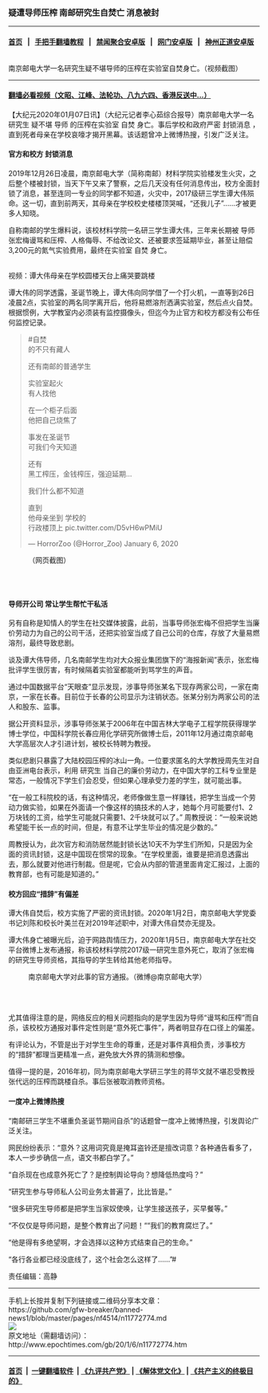 ### 疑遭导师压榨 南邮研究生自焚亡 消息被封
------------------------

#### [首页](https://github.com/gfw-breaker/banned-news1/blob/master/README.md) &nbsp;&nbsp;|&nbsp;&nbsp; [手把手翻墙教程](https://github.com/gfw-breaker/guides/wiki) &nbsp;&nbsp;|&nbsp;&nbsp; [禁闻聚合安卓版](https://github.com/gfw-breaker/bn-android) &nbsp;&nbsp;|&nbsp;&nbsp; [网门安卓版](https://github.com/oGate2/oGate) &nbsp;&nbsp;|&nbsp;&nbsp; [神州正道安卓版](https://github.com/SzzdOgate/update) 



<div><img alt="" class="aligncenter wp-post-image" src="http://i.epochtimes.com/assets/uploads/2020/01/11-600x400.gif"/>
<div class="red16 caption">
 <p>
  南京邮电大学一名研究生疑不堪导师的压榨在实验室自焚身亡。（视频截图）
 </p>
</div>
</div><hr/>

#### [翻墙必看视频（文昭、江峰、法轮功、八九六四、香港反送中...）](https://github.com/gfw-breaker/banned-news1/blob/master/pages/link3.md)

<div><p>
 【大纪元2020年01月07日讯】（大纪元记者李心茹综合报导）南京邮电大学一名
 <ok href="http://www.epochtimes.com/gb/tag/%E7%A0%94%E7%A9%B6%E7%94%9F.html">
  研究生
 </ok>
 疑不堪
 <ok href="http://www.epochtimes.com/gb/tag/%E5%AF%BC%E5%B8%88.html">
  导师
 </ok>
 的压榨在实验室
 <ok href="http://www.epochtimes.com/gb/tag/%E8%87%AA%E7%84%9A.html">
  自焚
 </ok>
 身亡。事后学校和政府严密
 <ok href="http://www.epochtimes.com/gb/tag/%E5%B0%81%E9%94%81%E6%B6%88%E6%81%AF.html">
  封锁消息
 </ok>
 ，直到死者母亲在学校哀嚎才揭开黑幕。该话题曾冲上微博热搜，引发广泛关注。
</p>
<h4>
 官方和校方
 <ok href="http://www.epochtimes.com/gb/tag/%E5%B0%81%E9%94%81%E6%B6%88%E6%81%AF.html">
  封锁消息
 </ok>
</h4>
<p>
 2019年12月26日凌晨，南京邮电大学（简称南邮）材料学院实验楼发生火灾，之后整个楼被封锁，当天下午又来了警察，之后几天没有任何消息传出，校方全面封锁了消息，甚至连同一专业的同学都不知道，火灾中，2017级研三学生谭大伟殒命。这一切，直到前两天，其母亲在学校校史楼楼顶哭喊，“还我儿子”……才被更多人知晓。
</p>
<p>
 自称南邮的学生爆料说，该校材料学院一名研三学生谭大伟，三年来长期被
 <ok href="http://www.epochtimes.com/gb/tag/%E5%AF%BC%E5%B8%88.html">
  导师
 </ok>
 张宏梅谩骂和压榨、人格侮辱、不给改论文、还被要求签延期毕业，甚至让赔偿3,200元的氮气实验费用，最终在实验室
 <ok href="http://www.epochtimes.com/gb/tag/%E8%87%AA%E7%84%9A.html">
  自焚
 </ok>
 身亡。
</p>
<p>
 <center>
 </center>
 <br/>
 视频：谭大伟母亲在学校圆楼天台上痛哭要跳楼
</p>
<p>
 谭大伟的同学透露，圣诞节晚上，谭大伟向同学借了一个打火机，一直等到26日凌晨2点，实验室的两名同学离开后，他将易燃溶剂洒满实验室，然后点火自焚。根据惯例，大学教室内必须装有监控摄像头，但迄今为止官方和校方都没有公布任何监控记录。
</p>
<blockquote class="twitter-tweet">
 <p dir="ltr" lang="zh">
  <ok href="https://twitter.com/hashtag/%E8%87%AA%E7%84%9A?src=hash&amp;ref_src=twsrc%5Etfw">
   #自焚
  </ok>
  <br/>
  的不只有藏人
 </p>
 <p>
  还有南邮的普通学生
 </p>
 <p>
  实验室起火
  <br/>
  有人找他
 </p>
 <p>
  在一个柜子后面
  <br/>
  他把自己烧焦了
 </p>
 <p>
  事发在圣诞节
  <br/>
  可我们今天知道
 </p>
 <p>
  还有
  <br/>
  黑工榨压，金钱榨压，强迫延期…
 </p>
 <p>
  我们什么都不知道
 </p>
 <p>
  直到
  <br/>
  他母亲坐到 学校的
  <br/>
  行政楼顶上
  <ok href="https://t.co/D5vH6wPMiU">
   pic.twitter.com/D5vH6wPMiU
  </ok>
 </p>
 <p>
  — HorrorZoo (@Horror_Zoo)
  <ok href="https://twitter.com/Horror_Zoo/status/1214162009840738304?ref_src=twsrc%5Etfw">
   January 6, 2020
  </ok>
 </p>
</blockquote>
<p>
</p>
<figure class="wp-caption aligncenter" id="attachment_11772800" style="width: 450px">
 <ok href="http://i.epochtimes.com/assets/uploads/2020/01/81d97f6dly1gamvmo89gtj20hr0nm74e.jpg">
  <img alt="" class="wp-image-11772800 size-medium" src="http://i.epochtimes.com/assets/uploads/2020/01/81d97f6dly1gamvmo89gtj20hr0nm74e-450x599.jpg"/>
 </ok>
 <br/><figcaption class="wp-caption-text">
  （网页截图）
 </figcaption><br/>
</figure><br/>
<h4>
 导师开公司 常让学生帮忙干私活
</h4>
<p>
 另有自称是知情人的学生在社交媒体披露，此前，当事导师张宏梅不但把学生当廉价劳动力为自己的公司干活，还把实验室当成了自己公司的仓库，存放了大量易燃溶剂，最终导致悲剧。
</p>
<p>
 谈及谭大伟导师，几名南邮学生均对大众报业集团旗下的“海报新闻”表示，张宏梅批评学生很厉害，有时候隔着实验室都能听到骂学生的声音。
</p>
<p>
 通过中国数据平台“天眼查”显示发现，涉事导师张某名下现存两家公司，一家在南京，一家在长春。目前位于长春的公司显示为注销状态。张某分别为两家公司的法人和股东、监事。
</p>
<p>
 据公开资料显示，涉事导师张某于2006年在中国吉林大学电子工程学院获得理学博士学位，中国科学院长春应用化学研究所做博士后，2011年12月通过南京邮电大学高层次人才引进计划，被校长特聘为教授。
</p>
<p>
 类似悲剧只暴露了大陆校园压榨的冰山一角。一位要求匿名的大学教授周先生对自由亚洲电台表示，利用
 <ok href="http://www.epochtimes.com/gb/tag/%E7%A0%94%E7%A9%B6%E7%94%9F.html">
  研究生
 </ok>
 当自己的廉价劳动力，在中国大学的工科专业里是常态，一般情况下学生们会忍受，但如果心理承受力差的学生，就可能出事。
</p>
<p>
 “在一般工科院校的话，有这种情况，老师像做生意一样赚钱，把学生当成一个劳动力做实验，如果在外面请一个像这样的搞技术的人才，她每个月可能要付1、2万块钱的工资，给学生可能就只需要1、2千块就可以了。” 周教授说：“一般来说她希望能干长一点的时间，但是，有意不让学生毕业的情况是少数的。”
</p>
<p>
 周教授认为，此次官方和消防居然能封锁长达10天不为学生们所知，只是因为全面的资讯封锁，这是中国现在惯常的现象。“在学校里面，谁要是把消息透露出去，那么就要对他进行制裁。但是呢，它会从内部的管道里面肯定汇报过，上面的教育部，也有可能是知道的。”
</p>
<h4>
 校方回应“措辞”有偏差
</h4>
<p>
 谭大伟自焚后，校方实施了严密的资讯封锁。2020年1月2日，南京邮电大学党委书记刘陈和校长叶美兰在对2019年述职中，对谭大伟自焚亦无提及。
</p>
<p>
 谭大伟身亡被曝光后，迫于网路舆情压力，2020年1月5日，南京邮电大学在社交平台微博上发布通报，称该校材料学院2017级一研究生意外死亡，取消了张宏梅的研究生导师资格，其指导的学生转给其他老师指导。
</p>
<figure class="wp-caption aligncenter" id="attachment_11772785" style="width: 450px">
 <ok href="http://i.epochtimes.com/assets/uploads/2020/01/l79UiIAtjj_Y6Qr7qbXczKsoYhEUZ4Ml1-JA1tfiQNY.jpg">
  <img alt="" class="wp-image-11772785 size-medium" src="http://i.epochtimes.com/assets/uploads/2020/01/l79UiIAtjj_Y6Qr7qbXczKsoYhEUZ4Ml1-JA1tfiQNY-450x338.jpg"/>
 </ok>
 <br/><figcaption class="wp-caption-text">
  南京邮电大学对此事的官方通报。（微博@南京邮电大学）
 </figcaption><br/>
</figure><br/>
<p>
 尤其值得注意的是，网络反应的相关问题指向的是学生因为导师“谩骂和压榨”而自杀，该校校方通报对事件定性则是“意外死亡事件”，两者明显存在口径上的偏差。
</p>
<p>
 有评论认为，不管是出于对学生生命的尊重，还是对事件真相负责，涉事校方的“措辞”都理当更精准一点，避免放大外界的猜测和想像。
</p>
<p>
 值得一提的是，2016年初，同为南京邮电大学研三学生的蒋华文就不堪忍受教授张代远的压榨而跳楼自杀。事后张被取消教师资格。
</p>
<h4>
 一度冲上微博热搜
</h4>
<p>
 “南邮研三学生不堪重负圣诞节期间自杀”的话题曾一度冲上微博热搜，引发舆论广泛关注。
</p>
<p>
 网民纷纷表示：“意外？这用词究竟是掩耳盗铃还是擅改词意？各种通告看多了，本人一步步确信一点，语文书都白学了。”
</p>
<p>
 “自杀现在也成意外死亡了？是控制舆论导向？想降低热度吗？”
</p>
<p>
 “研究生参与导师私人公司业务太普遍了，比比皆是。”
</p>
<p>
 “很多研究生导师都是把学生当家奴使唤，让学生接送孩子，买早餐等。”
</p>
<p>
 “不仅仅是导师问题，是整个教育出了问题！““我们的教育腐烂了。”
</p>
<p>
 “他是得有多绝望啊，才会选择以这种方式结束自己的生命。”
</p>
<p>
 “各行各业都已经没底线了，这个社会怎么这样了……”#
</p>
<p>
 责任编辑：高静
</p>
</div>
<hr/>
手机上长按并复制下列链接或二维码分享本文章：<br/>
https://github.com/gfw-breaker/banned-news1/blob/master/pages/nf4514/n11772774.md <br/>
<a href='https://github.com/gfw-breaker/banned-news1/blob/master/pages/nf4514/n11772774.md'><img src='https://github.com/gfw-breaker/banned-news1/blob/master/pages/nf4514/n11772774.md.png'/></a> <br/>
原文地址（需翻墙访问）：http://www.epochtimes.com/gb/20/1/6/n11772774.htm


------------------------
#### [首页](https://github.com/gfw-breaker/banned-news1/blob/master/README.md) &nbsp;|&nbsp; [一键翻墙软件](https://github.com/gfw-breaker/nogfw/blob/master/README.md) &nbsp;| [《九评共产党》](https://github.com/gfw-breaker/9ping.md/blob/master/README.md#九评之一评共产党是什么) | [《解体党文化》](https://github.com/gfw-breaker/jtdwh.md/blob/master/README.md) | [《共产主义的终极目的》](https://github.com/gfw-breaker/gczydzjmd.md/blob/master/README.md)


<img src='http://gfw-breaker.win/banned-news/pages/nf4514/n11772774.md' width='0px' height='0px'/>